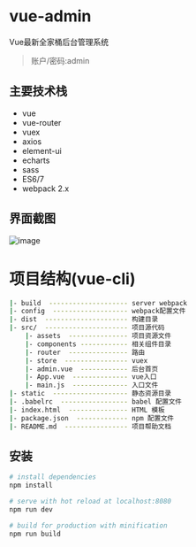 # vue-admin
Vue最新全家桶后台管理系统
> 账户/密码:admin

## 主要技术栈
* vue
* vue-router
* vuex
* axios
* element-ui
* echarts
* sass
* ES6/7
* webpack 2.x


## 界面截图
![image](https://github.com/GavinJser/vue-admin/blob/master/static/index.jpg)


# 项目结构(vue-cli)
``` bash
|- build  -------------------- server webpack
|- config  ------------------- webpack配置文件
|- dist  --------------------- 构建目录
|- src/  --------------------- 项目源代码
    |- assets  --------------- 项目资源文件
    |- components ------------ 相关组件目录
    |- router  --------------- 路由
    |- store  ---------------- vuex
    |- admin.vue  ------------ 后台首页  
    |- App.vue  -------------- vue入口
    |- main.js  -------------- 入口文件
|- static  ------------------- 静态资源目录
|- .babelrc  ----------------- babel 配置文件
|- index.html  --------------- HTML 模板
|- package.json  ------------- npm 配置文件
|- README.md  ---------------- 项目帮助文档

```


## 安装

``` bash
# install dependencies
npm install

# serve with hot reload at localhost:8080
npm run dev

# build for production with minification
npm run build

```


